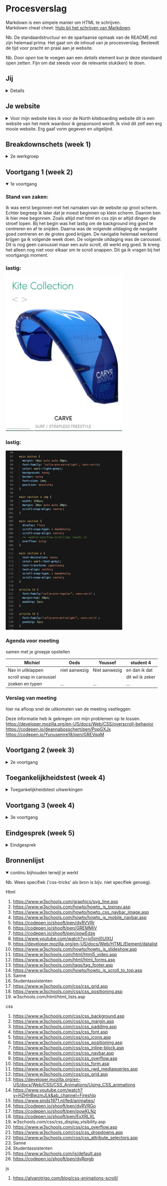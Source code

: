 # Procesverslag
Markdown is een simpele manier om HTML te schrijven.  
Markdown cheat cheet: [Hulp bij het schrijven van Markdown](https://github.com/adam-p/markdown-here/wiki/Markdown-Cheatsheet).

Nb. De standaardstructuur en de spartaanse opmaak van de README.md zijn helemaal prima. Het gaat om de inhoud van je procesverslag. Besteedt de tijd voor pracht en praal aan je website.

Nb. Door *open* toe te voegen aan een *details* element kun je deze standaard open zetten. Fijn om dat steeds voor de relevante stuk(ken) te doen.





## Jij

<details>

### Auteur:
Michiel Schipper

#### Je startniveau:
Rood

#### Je focus:
Surface plane
 
</details>





## Je website

<details>
<summary>Voor mijn website kies ik voor de North kiteboarding website dit is een website van het merk waardoor ik gesponsord wordt. Ik vind dit zelf een erg mooie website. Erg gaaf vorm gegeven en uitgelijnd.</summary>

### Je opdracht:
https://www.northkb.com/en/products/kites
North kiteboarding website 

#### Screenshot(s) van de eerste pagina (small screen): 
Product pagina
<img src="images/pagina1_smallscreen.jpg" width="375px" alt="Pruduct page">

#### Screenshot(s) van de tweede pagina (small screen):
Go Green Pagina 
<img src="images/pagina2_smallscreen.jpg" width="375px" alt="Go Green Page">
 
</details>



## Breakdownschets (week 1)

<details>
<summary>2e werkgroep</summary>

### de hele pagina: 
<img src="images/breakdown_schets_fed.png" width="375px" alt="breakdown van de hele pagina">

### dynamisch deel (bijv menu): 
<img src="images/breakdown_menu.png" width="375px" alt="breakdown van het menu">

</details>





## Voortgang 1 (week 2)

<details open>
<summary>1e voortgang</summary>

### Stand van zaken:
Ik was eerst begonnen met het namaken van de website op groot scherm. Echter begreep ik later dat je moest beginnen op klein scherm. Daarom ben ik hier mee begonnen. Zoals altijd met html en css zijn er altijd dingen die stroef lopen. Bij het begin was het lastig om de background img goed te centreren en af te snijden. Daarna was de volgende uitdaging de navgatie goed centreren en de grotes goed krijgen. De navigatie helemaal werkend krijgen ga ik volgende week doen. De volgende uitdaging was de caroussel. Dit is nog geen caroussel maar een auto scroll, dit werkt erg goed. Ik kreeg het alleen nog niet voor elkaar om te scroll snappen. Dit ga ik vragen bij het voortgangs moment. 

### lastig: 
<img src="images/caroussel.jpg" width="375px" alt="lastig">

### lastig: 
<img src="images/caroussel_code.jpg" width="375px" alt="lastig">


### Agenda voor meeting
samen met je groepje opstellen

| Michiel                       | Oeds          | Youssef    | student 4        |
| ---                           | ---           | ---        | ---              |
| Nav in uitklappen             | niet aanwezig | Niet aanwezig | en dan ik dat    |
| scroll snap in caroussel      |               |               | dit wil ik zeker |
| zoeken en typen               | ...           | ...          | ...              |


### Verslag van meeting
hier na afloop snel de uitkomsten van de meeting vastleggen

Deze informatie heb ik gekregen om mijn problemen op te lossen.
https://developer.mozilla.org/en-US/docs/Web/CSS/overscroll-behavior
https://codepen.io/deannabosschert/pen/PopGXJx
https://codepen.io/Yunusemre18/pen/GREVqqM


</details>





## Voortgang 2 (week 3)

<details>
<summary>2e voortgang</summary>

### Stand van zaken
Deze week ben ik aan de slag gegaan met mijn navigatie en de grid. Ik heb de navigatie vrij snel voor elkaar gekregen omdat we dit vorige les hadden besproken. Dit heeft mij veel geholpen. Dit was hetzelfe met de grids. Echter kwam ik erachter dat ik voor mijn twee pagina's alletwee articles gebruik waardoor ik die nu in de css allebei aanspreek. Als ik classes kon gebruiken kon ik dit oplossen maar ik weet nu nog niet hoe ik dat zonder moet doen. 

### lastig: 
<img src="images/articles.jpg" width="375px" alt="lastig">

### Agenda voor meeting
samen met je groepje opstellen

| Michiel      | Oeds         | Youssef   | student 4        |
| ---            | ---                | ---          | ---              |
| Zoekbalk functie | Moest nog beginnen        | Geen antwoord gekregen    | en dan ik dat    |
| Twee arcticles in twee pagina's| dit als er tijd is | nog een punt | dit wil ik zeker |
| Lijnen in html          | ...                | ...          | ...              |


### Verslag van meeting
hier na afloop snel de uitkomsten van de meeting vastleggen
Van articles in articles lists maken
Input type search voor zoekbalk

Opacity nav 

List delay nav 

Header van h5 naar h3 

</details>





## Toegankelijkheidstest (week 4)

<details>
<summary>Toegankelijkheidstest uitwerkingen</summary>

### Bevindingen
Lijst met je bevindingen die in de test naar voren kwamen:

#### Titel eerste bevinding

Eerste test met alleen toetsenboard Bram

searchbar heeft geen focus. Deze mist hij.

hamburger menu open dicht

gaat door menu heen zonder dat je hem ziet

In dark mode kan je de tekst in de form niet zien.

focus-within

js keydownframes

onderkant pagina blijft hij haken

- Button onderkant pagina die naar boven gaat 

### button: 
<img src="images/up_button_before.jpg" width="375px" alt="button before">
<img src="images/up_button_after.jpg" width="375px" alt="button after">

- input buiten de button gezet 

### input buiten button: 
<img src="images/nav_button_before.jpg" width="375px" alt="input before">
<img src="images/nav_button_after.jpg" width="375px" alt="input after">

- kleuren van form aangepast

### kleuren form: 
<img src="images/formpje_before.jpg" width="375px" alt="kleuren form before">
<img src="images/formpje_after.jpg" width="375px" alt="kleuren form after">

- hamburger menu open dicht zou je kunnen doen met js keyframes en focus within. Dit is voor mij alleen nog te lastig om voor de deadline te doen. 



#### Titel tweede bevinding. 

Oefenen met beperking Marijn

Sommige teksten zijn minder goed te lezen zoals de footer, maar alles is nog wel leesbaar. 

Met parkinson is de website "goed" te bedienen.

Met afleiding is alles nog goed te bedienen. 

- tekst footer groter gemaakt. 

### tekst footer: 
<img src="images/footer_before.jpg" width="375px" alt="tekst footer before">
<img src="images/footer_after.jpg" width="375px" alt="tekst footer after">

- kleuren van form aangepast

### kleuren form: 
<img src="images/formpje_before.jpg" width="375px" alt="kleuren form before">
<img src="images/formpje_after.jpg" width="375px" alt="kleuren form after">




#### Titel volgende bevinding. 

Voor lezen lijkt goed te gaan maar zitten nog een aantal fouten in. 

voice over 

Join us staat in al caps moet klein en staat button achter

Labels aan form toevoegen

- join us staat niet meer in caption 

Dit bleek zo te zijn omdat ik hem in css in uppercase heb staan. Wat goed is, daarom heb ik dit zo gelaten. 

### join us: 
<img src="images/join_us.jpg" width="375px" alt="join us">


- labels aan forms zijn toegevoegd. 

### button: 
<img src="images/labels_before.jpg" width="375px" alt="lastig">
<img src="images/labels_after.jpg" width="375px" alt="lastig">



</details>





## Voortgang 3 (week 4)

<details>
<summary>3e voortgang</summary>

### Stand van zaken
Het gaat vrij voorspoedig met mijn website, echter heb ik natuurlijk nog wat extra vragen voor het eindgesprek. Waar ik nog niet uikwam was om de website weer omhoog te laten tabben. Op deze manier kunnen gebruikers die alleen het toetsenbord gebruiken eenvoudig weer naar boven aan de pagina komen. Ik wil ook nog vragen wat ik nog extra kan verbeteren aan mijn website. Ik ben ook nog erg benieuwd of er nog fouten in mijn code ziten. 


### Agenda voor meeting
samen met je groepje opstellen

| Michiel                                               | Oeds               | Youssef   | student 4        |
| ---                                                   | ---                | Niet aanwezig    | ---              |
| Bespreken met tab weer bovenaan pagina                | Hoeft niks te bespreken             | en ik dit    | en dan ik dat    |
| Wat kan ik nog extra verbeteren? dit als er tijd is   | nog een punt       | dit wil ik zeker |
| Zitten er nog fouten in mijn code?                    | ...                | ...          | ...              |


### Verslag van meeting
hier na afloop snel de uitkomsten van de meeting vastleggen

max widht max height op img 

Focus op up button

footer li in aparte ul 

br in form mag niet 

H1 neerzetten voor screenreader en google

</details>





## Eindgesprek (week 5)

<details>
<summary>Eindgesprek</summary>

### Stand van zaken
Natuurlijk is het altijd een uitdaging om weer te beginnen met html en css na er een tijdje niet meer naar gekeken te hebben. Aan het begin was ik te snel gestart zonder echt de opdracht goed bekeken te hebben. Ik begon meteen op web formaat en ging aan de slag zonder breakdownschetsen gemaakt te hebben. Dit bleek zonde van mijn werk te zijn. De basis was redelijk okay maar na het maken van breakdownschetsen ging alles gelijk veel makkelijker. Natuurlijk loop je altijd tegen dingen aan en zit je soms even met je handen in het haar. Gelukkig was alles redelijk snel opgelost door de hulp van Sanne,studentassistenen en/of google. Uiteindelijk ben ik erg tevreden over het resultaat. Ik heb nog nooit eerder een website nagemaakt. Dit was nieuw en een hele andere manier van werken. Als je zelf een website maakt en je nav staat niet helemaal perfect maakt dat eigenlijk niet veel uit(behalve voor jezelf dan). Nu moest je nog specifieker aan de slag gaan om alles perfect te krijgen. Ik vond het fijn om weer opgefrisd te worden en kan niet wachten op project tech!

### Screenshot(s)

hier screenshot(s) van je eindresultaat

### eindresultaat: 
<img src="images/eindresultaat_pagina1.jpg" width="375px" alt="eindresultaat pagina 1">
<img src="images/eindresultaat_pagina2.jpg" width="375px" alt="eindresultaat pagina 2">

</details>





## Bronnenlijst

<details open>
<summary>continu bijhouden terwijl je werkt</summary>

Nb. Wees specifiek ('css-tricks' als bron is bijv. niet specifiek genoeg).

Html

1. https://www.w3schools.com/graphics/svg_line.asp
2. https://www.w3schools.com/howto/howto_js_topnav.asp
3. https://www.w3schools.com/howto/howto_css_navbar_image.asp
4. https://www.w3schools.com/howto/howto_js_mobile_navbar.asp
5. https://codepen.io/shooft/pen/dyRVVRr
6. https://codepen.io/shooft/pen/GREMMjV
7. https://codepen.io/shooft/pen/powEdze
8. https://www.youtube.com/watch?v=jx5jmI0UlXU
9. https://developer.mozilla.org/en-US/docs/Web/HTML/Element/datalist
10. https://www.w3schools.com/howto/howto_js_slideshow.asp
11. https://www.w3schools.com/html/html5_video.asp
12. https://www.w3schools.com/html/html_forms.asp
13. https://www.w3schools.com/tags/tag_footer.asp
14. https://www.w3schools.com/howto/howto_js_scroll_to_top.asp
15. Sanne 
16. Studentassistenten
17. https://www.w3schools.com/css/css_grid.asp
18. https://www.w3schools.com/css/css_positioning.asp
19. w3schools.com/html/html_lists.asp

css
1. https://www.w3schools.com/css/css_background.asp
2. https://www.w3schools.com/css/css_margin.asp
3. https://www.w3schools.com/css/css_padding.asp
4. https://www.w3schools.com/css/css_font.asp
5. https://www.w3schools.com/css/css_icons.asp
6. https://www.w3schools.com/css/css_positioning.asp
7. https://www.w3schools.com/css/css_inline-block.asp
8. https://www.w3schools.com/css/css_navbar.asp
9. https://www.w3schools.com/css/css_overflow.asp
10. https://www.w3schools.com/css/css_form.asp
11. https://www.w3schools.com/css/css_rwd_mediaqueries.asp
12. https://www.w3schools.com/css/css_grid.asp
13. https://developer.mozilla.org/en-US/docs/Web/CSS/CSS_Animations/Using_CSS_animations
14. https://www.youtube.com/watch?v=HZHHBwzmJLk&ab_channel=Fireship
15. https://www.sinds1971.nl/fed/animaties/
16. https://codepen.io/shooft/pen/dyRVRGo
17. https://codepen.io/shooft/pen/powKLNz
18. https://codepen.io/shooft/pen/ExXRLXL
19. w3schools.com/css/css_display_visibility.asp
20. https://www.w3schools.com/css/css_overflow.asp
21. https://www.w3schools.com/css/css_dropdowns.asp
22. https://www.w3schools.com/css/css_attribute_selectors.asp
23. Sanne 
24. Studentassistenten
25. https://www.w3schools.com/js/default.asp
26. https://codepen.io/shooft/pen/dyRprgb


js 
1. https://alvarotrigo.com/blog/css-animations-scroll/

</details>